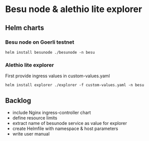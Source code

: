 # Besu node & alethio lite explorer

## Helm charts

### Besu node on Goerli testnet
`helm install besunode ./besunode -n besu`

### Alethio lite explorer
First provide ingress values in custom-values.yaml

`helm install explorer ./explorer -f custom-values.yaml -n besu`

## Backlog

* include Nginx ingress-controller chart
* define resource limits
* extract name of besunode service as value for explorer
* create Helmfile with namespace & host parameters
* write user manual
